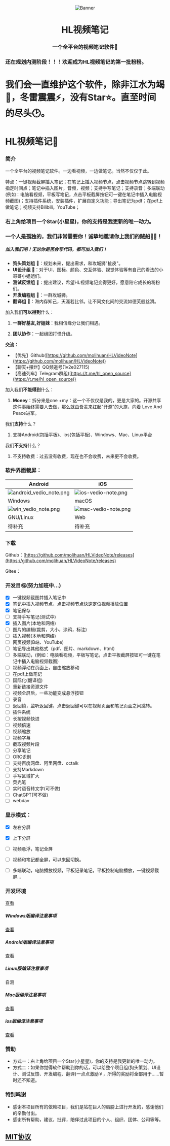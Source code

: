 <p align="center">
<img src="https://s2.loli.net/2022/12/14/WoYwfehDNHbMzIZ.png" alt="Banner" />
</p>

<h1 align="center">HL视频笔记</h1>

<h3 align="center">一个全平台的视频笔记软件📒</h3>



### 还在规划内测阶段！！！欢迎成为HL视频笔记的第一批粉粉。



# 我们会一直维护这个软件，除非江水为竭🌊，冬雷震震⚡，没有Star⭐。直至时间的尽头🕑。



# HL视频笔记📒

### 简介

一个全平台的视频笔记软件。一边看视频，一边做笔记。当然不仅仅于此。

特点：一键视频截屏插入笔记；在笔记上插入视频节点，点击视频节点跳转到视频指定时间点；笔记中插入图片，音频，视频；支持手写笔记；支持录音；多端联动(例如：电脑看视频，平板写笔记，点击平板截屏按钮可一键在笔记中插入电脑视频截图)；支持插件系统，安装插件，扩展自定义功能；导出笔记为pdf；在pdf上做笔记；视频支持Bilibili，YouTube；


### 右上角给项目一个Star(小星星)，你的支持是我更新的唯一动力。
### 一个人是孤独的，我们非常需要你！诚挚地邀请你上我们的贼船🏴‍☠️！

##### 加入我们吧！无论你是否会写代码，都可加入我们！

- **狗头策划组** 🐶：规划未来，提出需求，和攻城狮"扯皮"。
- **UI设计组** 🦜：对于UI、图标、颜色、交互体验、视觉体验等有自己的看法的小哥哥小姐姐们。
- **测试反馈组** 🐹：提出建议，希望HL视频笔记变得更好，愿意陪它成长的粉粉们。
- **开发编程组** 🦁：一群攻城狮。
- **翻译组** 🐰：海内存知己，天涯若比邻。让不同文化间的交流如德芙般丝滑。

加入我们**可以得到**什么：

1. **一群好基友,好姐妹**：我相信缘分让我们相遇。

2. **团队协作**：一起组团打怪升级。

**交流：**

- 【优先】Github([https://github.com/molihuan/HLVideoNote](https://github.com/molihuan/HLVideoNote))
- 【聊天+摆烂】QQ频道号(1v2e027115)
- 【高速列车】Telegram群组([https://t.me/hl_open_source](https://t.me/hl_open_source))

加入我们**不能得到**什么：

1. **Money**：拆分来是one +my：这一个不仅仅是我的，更是大家的。开源共享这件事始终需要人去做，那么就由吾辈来扛起"开源"的大旗，向着 Love And Peace进军。

我们**支持**什么？

1. 支持Android(包括平板)、ios(包括平板)、Windows、Mac、Linux平台

我们**不支持**什么？

1. 不支持收费：过去没有收费，现在也不会收费，未来更不会收费。



### 软件界面截屏：

| Android                                                      | iOS    |
| ------------------------------------------------------------ | ------ |
| ![android_vedio_note.png](https://z4a.net/images/2023/11/17/android_vedio_note.png) | ![ios-vedio-note.png](https://z4a.net/images/2024/05/11/ios-vedio-note.png) |
| Windows                                                      | macOS  |
| ![win_vedio_note.png](https://z4a.net/images/2023/11/17/win_vedio_note.png) | ![mac-vedio-note.png](https://z4a.net/images/2024/05/11/mac-vedio-note.png) |
| GNU/Linux                                                    | Web    |
| 待补充                                                       | 待补充 |

### 下载

Github：[https://github.com/molihuan/HLVideoNote/releases](https://github.com/molihuan/HLVideoNote/releases)

Gitee：

### 开发目标(努力加班中...)

- [x] 一键视频截图并插入笔记中
- [x] 笔记中插入视频节点，点击视频节点快速定位视频播放位置
- [x] 笔记保存
- [ ] 支持手写笔记(测试中)
- [x] 插入图片(本地和网络)
- [ ] 图片的编辑(裁剪，大小，涂鸦，标注)
- [ ] 插入视频(本地和网络)
- [ ] 网页视频(B站、YouTube)
- [ ] 笔记导出其他格式（pdf、图片、markdown、html）
- [ ] 多端联动，(例如：电脑看视频，平板写笔记，点击平板截屏按钮可一键在笔记中插入电脑视频截图)
- [ ] 视频浮动在页面上，自由缩放移动
- [ ] 在pdf上做笔记
- [ ] 国际化(翻译组)
- [ ] 重新链接资源文件
- [ ] 视频全屏后，一些功能变成悬浮按钮
- [ ] 录音
- [ ] 返回锁，监听返回键，点击返回键可以在视频页面和笔记页面之间跳转。
- [ ] 插件系统
- [ ] 长按视频快进
- [ ] 视频倍速
- [ ] 视频缩放
- [ ] 视频字幕
- [ ] 截取视频片段
- [ ] 分享笔记
- [ ] ORC识别
- [ ] 支持百度网盘、阿里网盘、cctalk
- [ ] 支持Markdown
- [ ] 手写区域扩大
- [ ] 荧光笔
- [ ] 实时语音转文字(可不做)
- [ ] ChatGPT(可不做)
- [ ] webdav

### 显示模式：

- [x] 左右分屏

- [x] 上下分屏
- [ ] 视频悬浮，笔记全屏
- [ ] 视频和笔记都全屏，可以来回切换。
- [ ] 多端联动，电脑播放视频，平板记录笔记，平板控制电脑播放，一键视频截屏...

### 开发环境

[查看](doc/md/zh_CN/DevelopmentEnvironment.md)

##### Windows版编译注意事项

[查看](doc/md/zh_CN/CompilationNotes/Windows.md)

##### Android版编译注意事项

[查看](doc/md/zh_CN/CompilationNotes/Android.md)

##### Linux版编译注意事项

自测

##### Mac版编译注意事项

[查看](doc/md/zh_CN/CompilationNotes/Mac.md)

##### ios版编译注意事项

[查看](doc/md/zh_CN/CompilationNotes/ios.md)

### 赞助

- 方式一：右上角给项目一个Star(小星星)，你的支持是我更新的唯一动力。
- 方式二：如果你觉得软件帮助到你的话，可以给整个项目组(狗头策划、UI设计、测试反馈、开发编程、翻译)一点点激励￥，所得的奖励将全部用于......暂时还不知道。



### 特别鸣谢

- 感谢本项目所有的依赖项目，我们是站在巨人的肩膀上进行开发的，感谢他们的辛勤付出。
- 感谢所有帮助，建议，批评，陪伴过此项目的个人、组织、团体、公司等等。



## [MIT协议](./LICENSE)
